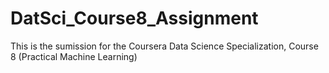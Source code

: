# DatSci_Course8_Assignment

This is the sumission for the Coursera Data Science Specialization, Course 8 (Practical Machine Learning)
